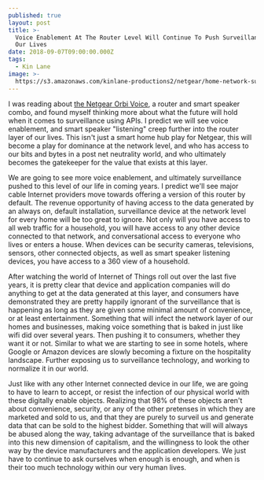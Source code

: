 ```yaml
---
published: true
layout: post
title: >-
  Voice Enablement At The Router Level Will Continue To Push Surveillance Into
  Our Lives
date: 2018-09-07T09:00:00.000Z
tags:
  - Kin Lane
image: >-
  https://s3.amazonaws.com/kinlane-productions2/netgear/home-network-surveillance.png
---
```

I was reading about [the Netgear Orbi Voice](https://www.netgear.com/landings/Orbi-Voice/), a router and smart speaker combo, and found myself thinking more about what the future will hold when it comes to surveillance using APIs. I predict we will see voice enablement, and smart speaker "listening" creep further into the router layer of our lives. This isn't just a smart home hub play for Netgear, this will become a play for dominance at the network level, and who has access to our bits and bytes in a post net neutrality world, and who ultimately becomes the gatekeeper for the value that exists at this layer.

We are going to see more voice enablement, and ultimately surveillance pushed to this level of our life in coming years. I predict we'll see major cable Internet providers move towards offering a version of this router by default. The revenue opportunity of having access to the data generated by an always on, default installation, surveillance device at the network level for every home will be too great to ignore. Not only will you have access to all web traffic for a household, you will have access to any other device connected to that network, and conversational access to everyone who lives or enters a house. When devices can be security cameras, televisions, sensors, other connected objects, as well as smart speaker listening devices, you have access to a 360 view of a household.

After watching the world of Internet of Things roll out over the last five years, it is pretty clear that device and application companies will do anything to get at the data generated at this layer, and consumers have demonstrated they are pretty happily ignorant of the surveillance that is happening as long as they are given some minimal amount of convenience, or at least entertainment. Something that will infect the network layer of our homes and businesses, making voice something that is baked in just like wifi did over several years. Then pushing it to consumers, whether they want it or not. Similar to what we are starting to see in some hotels, where Google or Amazon devices are slowly becoming a fixture on the hospitality landscape. Further exposing us to surveillance technology, and working to normalize it in our world.

Just like with any other Internet connected device in our life, we are going to have to learn to accept, or resist the infection of our physical world with these digitally enable objects. Realizing that 98% of these objects aren't about convenience, security, or any of the other pretenses in which they are marketed and sold to us, and that they are purely to surveil us and generate data that can be sold to the highest bidder. Something that will will always be abused along the way, taking advantage of the surveillance that is baked into this new dimension of capitalism, and the willingness to look the other way by the device manufacturers and the application developers. We just have to continue to ask ourselves when enough is enough, and when is their too much technology within our very human lives.
